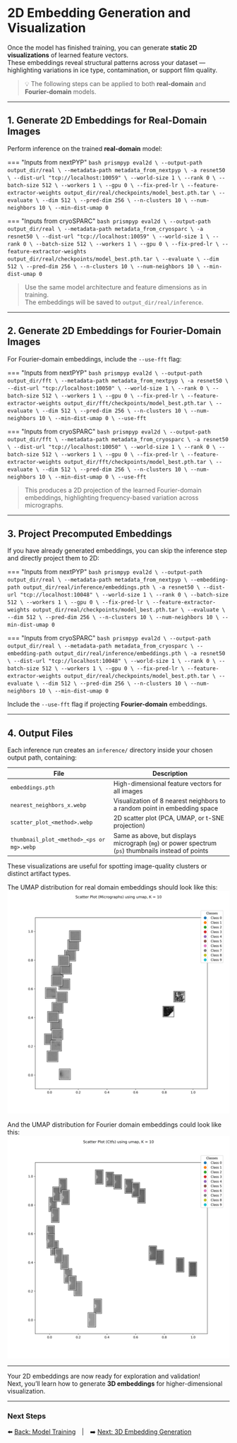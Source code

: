 # 2D Embedding Generation and Visualization

Once the model has finished training, you can generate **static 2D visualizations** of learned feature vectors.  
These embeddings reveal structural patterns across your dataset — highlighting variations in ice type, contamination, or support film quality.

> 💡 The following steps can be applied to both **real-domain** and **Fourier-domain** models.

---

## 1. Generate 2D Embeddings for Real-Domain Images

Perform inference on the trained **real-domain** model:

=== "Inputs from nextPYP"
    ```bash
    prismpyp eval2d \
      --output-path output_dir/real \
      --metadata-path metadata_from_nextpyp \
      -a resnet50 \
      --dist-url "tcp://localhost:10059" \
      --world-size 1 \
      --rank 0 \
      --batch-size 512 \
      --workers 1 \
      --gpu 0 \
      --fix-pred-lr \
      --feature-extractor-weights output_dir/real/checkpoints/model_best.pth.tar \
      --evaluate \
      --dim 512 \
      --pred-dim 256 \
      --n-clusters 10 \
      --num-neighbors 10 \
      --min-dist-umap 0
    ```

=== "Inputs from cryoSPARC"
    ```bash
    prismpyp eval2d \
      --output-path output_dir/real \
      --metadata-path metadata_from_cryosparc \
      -a resnet50 \
      --dist-url "tcp://localhost:10059" \
      --world-size 1 \
      --rank 0 \
      --batch-size 512 \
      --workers 1 \
      --gpu 0 \
      --fix-pred-lr \
      --feature-extractor-weights output_dir/real/checkpoints/model_best.pth.tar \
      --evaluate \
      --dim 512 \
      --pred-dim 256 \
      --n-clusters 10 \
      --num-neighbors 10 \
      --min-dist-umap 0
    ```

> Use the same model architecture and feature dimensions as in training.  
> The embeddings will be saved to `output_dir/real/inference`.

---

## 2. Generate 2D Embeddings for Fourier-Domain Images

For Fourier-domain embeddings, include the `--use-fft` flag:

=== "Inputs from nextPYP"
    ```bash
    prismpyp eval2d \
      --output-path output_dir/fft \
      --metadata-path metadata_from_nextpyp \
      -a resnet50 \
      --dist-url "tcp://localhost:10050" \
      --world-size 1 \
      --rank 0 \
      --batch-size 512 \
      --workers 1 \
      --gpu 0 \
      --fix-pred-lr \
      --feature-extractor-weights output_dir/fft/checkpoints/model_best.pth.tar \
      --evaluate \
      --dim 512 \
      --pred-dim 256 \
      --n-clusters 10 \
      --num-neighbors 10 \
      --min-dist-umap 0 \
      --use-fft
    ```

=== "Inputs from cryoSPARC"
    ```bash
    prismpyp eval2d \
      --output-path output_dir/fft \
      --metadata-path metadata_from_cryosparc \
      -a resnet50 \
      --dist-url "tcp://localhost:10050" \
      --world-size 1 \
      --rank 0 \
      --batch-size 512 \
      --workers 1 \
      --gpu 0 \
      --fix-pred-lr \
      --feature-extractor-weights output_dir/fft/checkpoints/model_best.pth.tar \
      --evaluate \
      --dim 512 \
      --pred-dim 256 \
      --n-clusters 10 \
      --num-neighbors 10 \
      --min-dist-umap 0 \
      --use-fft
    ```

> This produces a 2D projection of the learned Fourier-domain embeddings, highlighting frequency-based variation across micrographs.

---

## 3. Project Precomputed Embeddings

If you have already generated embeddings, you can skip the inference step and directly project them to 2D:

=== "Inputs from nextPYP"
    ```bash
    prismpyp eval2d \
      --output-path output_dir/real \
      --metadata-path metadata_from_nextpyp \
      --embedding-path output_dir/real/inference/embeddings.pth \
      -a resnet50 \
      --dist-url "tcp://localhost:10048" \
      --world-size 1 \
      --rank 0 \
      --batch-size 512 \
      --workers 1 \
      --gpu 0 \
      --fix-pred-lr \
      --feature-extractor-weights output_dir/real/checkpoints/model_best.pth.tar \
      --evaluate \
      --dim 512 \
      --pred-dim 256 \
      --n-clusters 10 \
      --num-neighbors 10 \
      --min-dist-umap 0
    ```

=== "Inputs from cryoSPARC"
    ```bash
    prismpyp eval2d \
      --output-path output_dir/real \
      --metadata-path metadata_from_cryosparc \
      --embedding-path output_dir/real/inference/embeddings.pth \
      -a resnet50 \
      --dist-url "tcp://localhost:10048" \
      --world-size 1 \
      --rank 0 \
      --batch-size 512 \
      --workers 1 \
      --gpu 0 \
      --fix-pred-lr \
      --feature-extractor-weights output_dir/real/checkpoints/model_best.pth.tar \
      --evaluate \
      --dim 512 \
      --pred-dim 256 \
      --n-clusters 10 \
      --num-neighbors 10 \
      --min-dist-umap 0
    ```

Include the `--use-fft` flag if projecting **Fourier-domain** embeddings.

---

## 4. Output Files

Each inference run creates an `inference/` directory inside your chosen output path, containing:

| File | Description |
|------|--------------|
| `embeddings.pth` | High-dimensional feature vectors for all images |
| `nearest_neighbors_x.webp` | Visualization of 8 nearest neighbors to a random point in embedding space |
| `scatter_plot_<method>.webp` | 2D scatter plot (PCA, UMAP, or t-SNE projection) |
| `thumbnail_plot_<method>_<ps or mg>.webp` | Same as above, but displays micrograph (`mg`) or power spectrum (`ps`) thumbnails instead of points |

These visualizations are useful for spotting image-quality clusters or distinct artifact types.

The UMAP distribution for real domain embeddings should look like this:  
![UMAP for micrographs](assets/thumbnail_plot_umap_mg.webp)

And the UMAP distribution for Fourier domain embeddings could look like this:  
![UMAP for power spectra](assets/thumbnail_plot_umap_ps.webp)

---

Your 2D embeddings are now ready for exploration and validation!  
Next, you’ll learn how to generate **3D embeddings** for higher-dimensional visualization.

---

### Next Steps
⬅️ [Back: Model Training](train.md) | ➡️ [Next: 3D Embedding Generation](eval3d.md)
